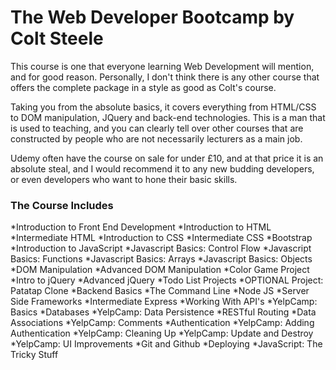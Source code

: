 # The Web Developer Bootcamp by Colt Steele
This course is one that everyone learning Web Development will mention, and for good reason. Personally, I don't think there is
any other course that offers the complete package in a style as good as Colt's course.

Taking you from the absolute basics, it covers everything from HTML/CSS to DOM manipulation, JQuery and back-end technologies.
This is a man that is used to teaching, and you can clearly tell over other courses that are constructed by people who are
not necessarily lecturers as a main job.

Udemy often have the course on sale for under £10, and at that price it is an absolute steal, and I would recommend it to
any new budding developers, or even developers who want to hone their basic skills.




### The Course Includes
*Introduction to Front End Development
*Introduction to HTML
*Intermediate HTML
*Introduction to CSS
*Intermediate CSS
*Bootstrap
*Introduction to JavaScript
*Javascript Basics: Control Flow
*Javascript Basics: Functions
*Javascript Basics: Arrays
*Javascript Basics: Objects
*DOM Manipulation
*Advanced DOM Manipulation
*Color Game Project
*Intro to jQuery
*Advanced jQuery
*Todo List Projects
*OPTIONAL Project: Patatap Clone
*Backend Basics
*The Command Line
*Node JS
*Server Side Frameworks
*Intermediate Express
*Working With API's
*YelpCamp: Basics
*Databases
*YelpCamp: Data Persistence
*RESTful Routing
*Data Associations
*YelpCamp: Comments
*Authentication
*YelpCamp: Adding Authentication
*YelpCamp: Cleaning Up
*YelpCamp: Update and Destroy
*YelpCamp: UI Improvements
*Git and Github
*Deploying
*JavaScript: The Tricky Stuff
